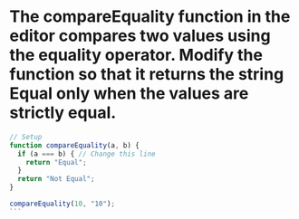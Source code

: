 # The compareEquality function in the editor compares two values using the equality operator. Modify the function so that it returns the string Equal only when the values are strictly equal.

````Javascript
// Setup
function compareEquality(a, b) {
  if (a === b) { // Change this line
    return "Equal";
  }
  return "Not Equal";
}

compareEquality(10, "10");
```



````
